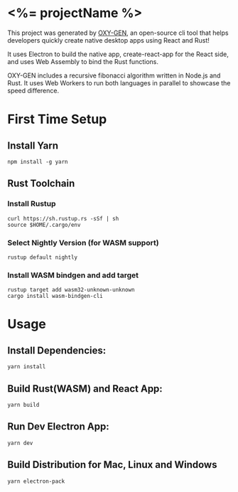 # <%= projectName %>

This project was generated by [OXY-GEN](https://github.com/ASteinheiser/generator-oxy-gen), an open-source cli tool that helps developers quickly create native desktop apps using React and Rust!

It uses Electron to build the native app, create-react-app for the React side, and uses Web Assembly to bind the Rust functions.

OXY-GEN includes a recursive fibonacci algorithm written in Node.js and Rust. It uses Web Workers to run both languages in parallel to showcase the speed difference.

# First Time Setup
## Install Yarn
```
npm install -g yarn
```
## Rust Toolchain
### Install Rustup
```
curl https://sh.rustup.rs -sSf | sh
source $HOME/.cargo/env
```
### Select Nightly Version (for WASM support)
```
rustup default nightly
```
### Install WASM bindgen and add target
```
rustup target add wasm32-unknown-unknown
cargo install wasm-bindgen-cli
```

# Usage
## Install Dependencies:
```
yarn install
```
## Build Rust(WASM) and React App:
```
yarn build
```
## Run Dev Electron App:
```
yarn dev
```
## Build Distribution for Mac, Linux and Windows
```
yarn electron-pack
```
